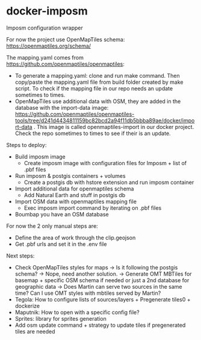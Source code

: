 # docker-imposm
Imposm configuration wrapper

For now the project use OpenMapTiles schema: https://openmaptiles.org/schema/

The mapping.yaml comes from https://github.com/openmaptiles/openmaptiles:
- To generate a mapping.yaml: clone and run make command. Then copy/paste the mapping.yaml file from build folder created by make script. To check if the mapping file in our repo needs an update sometimes to times.
- OpenMapTiles use additional data with OSM, they are added in the database with the import-data image: https://github.com/openmaptiles/openmaptiles-tools/tree/d241d4434811159bc82bcd2a94f11db5bbba89ae/docker/import-data .
This image is called openmaptiles-import in our docker project. Check the repo sometimes to times to see if their is an update.

Steps to deploy:
- Build imposm image
    - Create imposm image with configuration files for Imposm + list of .pbf files
- Run imposm & postgis containers + volumes
    - Create a postgis db with hstore extension and run imposm container
- Import additional data for openmaptiles schema 
    - Add Natural Earth and stuff in postgis db
- Import OSM data with openmaptiles mapping file
    - Exec imposm import command by iterating on .pbf files
- Boumbap you have an OSM database

For now the 2 only manual steps are:
- Define the area of work through the clip.geojson
- Get .pbf urls and set it in the .env file


Next steps:
- Check OpenMapTiles styles for maps -> Is it following the postgis schema?
 -> Nope, need another solution. 
    -> Generate OMT MBTiles for basemap + specific OSM schema if needed or just a 2nd database for geographic data
    -> Does Martin can serve two sources in the same time? Can I use OMT styles with mbtiles served by Martin?
- Tegola: How to configure lists of sources/layers + Pregenerate tiles0 + dockerize
- Maputnik: How to open with a specific config file?
- Sprites: library for sprites generation
- Add osm update command + strategy to update tiles if pregenerated tiles are needed